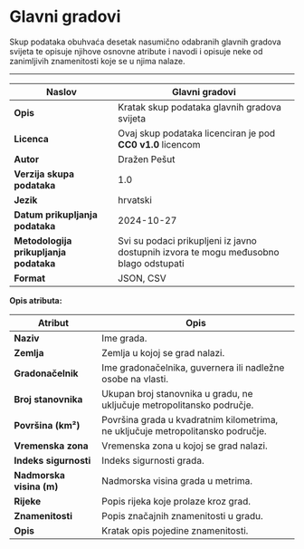 # Glavni gradovi

Skup podataka obuhvaća desetak nasumično odabranih glavnih gradova svijeta te opisuje njihove osnovne atribute i navodi i opisuje neke od zanimljivih znamenitosti koje se u njima nalaze.

---

| **Naslov**                               | Glavni gradovi                                  |
|------------------------------------------|-------------------------------------------------|
| **Opis**                                 | Kratak skup podataka glavnih gradova svijeta    |
| **Licenca**                              | Ovaj skup podataka licenciran je pod **CC0 v1.0** licencom |
| **Autor**                                | Dražen Pešut                                    |
| **Verzija skupa podataka**              | 1.0                                            |
| **Jezik**                                | hrvatski                                        |
| **Datum prikupljanja podataka**         | 2024-10-27                                     |
| **Metodologija prikupljanja podataka**  | Svi su podaci prikupljeni iz javno dostupnih izvora te mogu međusobno blago odstupati |
| **Format**                               | JSON, CSV                                      |

**Opis atributa:**

| **Atribut**               | **Opis**                                                                    |
|---------------------------|-----------------------------------------------------------------------------|
| **Naziv**                 | Ime grada.                                                                 |
| **Zemlja**                | Zemlja u kojoj se grad nalazi.                                            |
| **Gradonačelnik**         | Ime gradonačelnika, guvernera ili nadležne osobe na vlasti.              |
| **Broj stanovnika**       | Ukupan broj stanovnika u gradu, ne uključuje metropolitansko područje.   |
| **Površina (km²)**        | Površina grada u kvadratnim kilometrima, ne uključuje metropolitansko područje. |
| **Vremenska zona**        | Vremenska zona u kojoj se grad nalazi.                                     |
| **Indeks sigurnosti**     | Indeks sigurnosti grada.                                                  |
| **Nadmorska visina (m)**  | Nadmorska visina grada u metrima.                                        |
| **Rijeke**                | Popis rijeka koje prolaze kroz grad.                                       |
| **Znamenitosti**          | Popis značajnih znamenitosti u gradu.                                     |
| **Opis**                  | Kratak opis pojedine znamenitosti.                                        |
